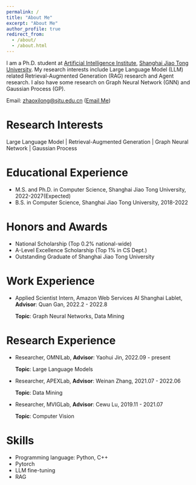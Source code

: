 ```yaml
---
permalink: /
title: "About Me"
excerpt: "About Me"
author_profile: true
redirect_from: 
  - /about/
  - /about.html
---
```



I am a Ph.D. student at [Artificial Intelligence Institute](https://ai.sjtu.edu.cn/), [Shanghai Jiao Tong University](https://www.sjtu.edu.cn/). My research interests include Large Language Model (LLM) related Retrieval-Augmented Generation (RAG) research and Agent research. I also have some research on Graph Neural Network (GNN) and Gaussian Process (GP). 

<!-- You can find my CV here:[Xilong Zhao's Curriculum Vitae](../assets/) -->
Email: zhaoxilong@sjtu.edu.cn ([Email Me](mailto:zhaoxilong@sjtu.edu.cn))

Research Interests
======
Large Language Model | Retrieval-Augmented Generation |  Graph Neural Network | Gaussian Process

Educational Experience
======
* M.S. and Ph.D. in Computer Science, Shanghai Jiao Tong University, 2022-2027(Expected)  
* B.S. in Computer Science, Shanghai Jiao Tong University, 2018-2022 


Honors and Awards
======
* National Scholarship (Top 0.2% national-wide)
* A-Level Excellence Scholarship (Top 1% in CS Dept.)
* Outstanding Graduate of Shanghai Jiao Tong University

Work Experience
======
* Applied Scientist Intern, Amazon Web Services AI Shanghai Lablet,   **Advisor**: Quan Gan, 2022.2 - 2022.8
  
   **Topic**: Graph Neural Networks, Data Mining         

Research Experience
======
* Researcher, OMNILab, **Advisor**: Yaohui Jin, 2022.09 - present
  
   **Topic**: Large Language Models
  
   
* Researcher, APEXLab,  **Advisor**: Weinan Zhang, 2021.07 - 2022.06
  
   **Topic**:  Data Mining
  
  
* Researcher, MVIGLab, **Advisor**: Cewu Lu, 2019.11 - 2021.07
  
   **Topic**: Computer Vision
  
   

  
Skills
======
* Programming language: Python, C++
* Pytorch
* LLM fine-tuning
* RAG

